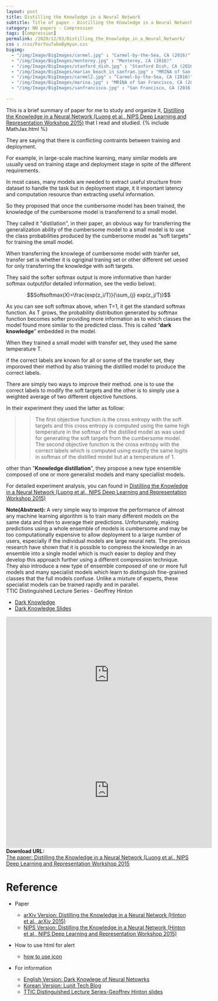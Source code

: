 ```yaml
---
layout: post
title: Distilling the Knowledge in a Neural Network
subtitle: Title of paper - Distilling the Knowledge in a Neural Network
category: NN papers - Compression
tags: [Compression]
permalink: /2020/12/03/Distilling_the_Knowledge_in_a_Neural_Network/
css : /css/ForYouTubeByHyun.css
bigimg: 
  - "/img/Image/BigImages/carmel.jpg" : "Carmel-by-the-Sea, CA (2016)"
  - "/img/Image/BigImages/monterey.jpg" : "Monterey, CA (2016)"
  - "/img/Image/BigImages/stanford_dish.jpg" : "Stanford Dish, CA (2016)"
  - "/img/Image/BigImages/marian_beach_in_sanfran.jpg" : "MRINA of San Francisco, CA (2016)"
  - "/img/Image/BigImages/carmel2.jpg" : "Carmel-by-the-Sea, CA (2016)"
  - "/img/Image/BigImages/marina.jpg" : "MRINA of San Francisco, CA (2016)"
  - "/img/Image/BigImages/sanfrancisco.jpg" : "San Francisco, CA (2016)"
  
---
```


This is a brief summary of paper for me to study and organize it, [Distilling the Knowledge in a Neural Network (Luong et al., NIPS Deep Learning and Representation Workshop 2015)](https://research.google/pubs/pub44873/) that I read and studied. 
{% include MathJax.html %}

They are saying that there is conflicting contraints between training and deployment. 

For example, in large-scale machine learning, many similar models are usually uesd on training stage and deployment stage in spite of the different requirements. 

In most cases, many models are needed to extract useful structure from dataset to handle the task but in deployment stage, it it important latency and computation resource than extracting useful information. 

So they proposed that once the cumbersome model has been trained, the knowledge of the cumbersome model is transferrend to a small model.

They called it "distilation", in their paper, an obvious way for transferring the generalization ability of the cumbersome model to a small model is to use the class probabilities produced by the cumbersome model as “soft targets” for training the small model.

When transferring the knowlege of cumbersome model with tranfer set, transfer set is whether it is ogriginal traning set or other different set uesed for only transferring the knowledge with soft targets.

They said the softer softmax output is more imformative than harder softmax output(for detailed information, see the vedio below).

$$Softsoftmax(X)=\frac{exp(z_i/T)}{\sum_{j} exp(z_j/T)}$$

As you can see soft softmax above, when T=1, it get the standard softmax function. As T grows, the probability distribution generated by softmax function becomes softer providing more information as to which classes the model found more similar to the predicted class. This is called “**dark knowledge**” embedded in the model.

When they trained a small model with transfer set, they used the same temperature T.

if the correct labels are known for all or some of the transfer set, they imporoved their method by also training the distilled model to produce the correct labels. 

There are simply two ways to improve their method. 
one is to use the correct labels to modify the soft targets and the other is to simply use a weighted average of two different objective functions.

In their experiment they used the latter as follow:

>>The first objective function is the cross entropy with the soft targets and this cross entropy is computed using the same high temperature in the softmax of the distilled model as was used for generating the soft targets from the cumbersome model.   
>>The second objective function is the cross entropy with the correct labels which is computed using exactly the same logits in softmax of the distilled model but at a temperature of 1.  

other than "**Knowledge distillation**", they propose a new type ensemble composed of one or more generalist models and many speciallist models. 

For detailed experiment analysis, you can found in [Distilling the Knowledge in a Neural Network (Luong et al., NIPS Deep Learning and Representation Workshop 2015)](https://research.google/pubs/pub44873/)

<div class="alert alert-info" role="alert"><i class="fa fa-info-circle"></i> <b>Note(Abstract): </b>
A very simple way to improve the performance of almost any machine learning algorithm is to train many different models on the same data and then to average their predictions. Unfortunately, making predictions using a whole ensemble of models is cumbersome and may be too computationally expensive to allow deployment to a large number of users, especially if the individual models are large neural nets. The previous research have shown that it is possible to compress the knowledge in an ensemble into a single model which is much easier to deploy and they develop this approach further using a different compression technique. They also introduce a new type of ensemble composed of one or more full models and many specialist models which learn to distinguish fine-grained classes that the full models confuse. Unlike a mixture of experts, these specialist models can be trained rapidly and in parallel.
</div>
   
<div id="tutorial-section">

  <div id="tutorial-title">TTIC Distinguished Lecture Series - Geoffrey Hinton</div>

  <ul class="nav nav-pills">
    <li class="active"><a data-toggle="tab" href="dark_knowledge">Dark Knowledge</a></li>
    <li><a data-toggle="tab" href="dark_knowledge_slide">Dark Knowledge Slides</a></li>
  </ul>

  <div class="tab-content">
    <div id="dark_knowledge" class="tab-pane fade in active">
      <iframe width="560" height="315" src="https://www.youtube.com/embed/EK61htlw8hY" width="560" height="315" frameborder="0" allowfullscreen></iframe>
    </div>
    <div id="dark_knowledge_side" class="tab-pane fade">
      <iframe width="560" height="315" src="https://www.ttic.edu/dl/dark14.pdf" width="560" height="315" frameborder="0" allowfullscreen></iframe>
    </div>
  </div>
</div>
    
    
<div class="alert alert-success" role="alert"><i class="fa fa-paperclip fa-lg"></i> <b>Download URL: </b><br>
  <a href="https://research.google/pubs/pub44873/">The paper: Distilling the Knowledge in a Neural Network (Luong et al., NIPS Deep Learning and Representation Workshop 2015</a>
</div>

# Reference 

- Paper 
  - [arXiv Version: Distilling the Knowledge in a Neural Network (Hinton et al., arXiv 2015)](https://arxiv.org/abs/1503.02531v1)
  - [NIPS Version: Distilling the Knowledge in a Neural Network (Hinton et al., NIPS Deep Learning and Representation Workshop 2015)](https://research.google/pubs/pub44873/)
  
- How to use html for alert
  - [how to use icon](http://idratherbewriting.com/documentation-theme-jekyll/mydoc_icons.html)
   
- For information 
  - [English Version: Dark Knowlege of Neural Netowrks](https://medium.com/analytics-vidhya/knowledge-distillation-dark-knowledge-of-neural-network-9c1dfb418e6a)
  - [Korean Version: Lunit Tech Blog](https://blog.lunit.io/2018/03/22/distilling-the-knowledge-in-a-neural-network-nips-2014-workshop/)
  - [TTIC Distinguished Lecture Series-Geoffrey Hinton slides](https://www.ttic.edu/dl/dark14.pdf)

